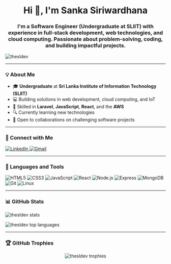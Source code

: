 <h1 align="center">Hi 👋, I'm Sanka Siriwardhana</h1>
<h3 align="center">
    I'm a Software Engineer (Undergraduate at SLIIT) with experience in full-stack development, web technologies, and cloud computing. Passionate about problem-solving, coding, and building impactful projects.
</h3>

<p align="left"> 
    <img src="https://komarev.com/ghpvc/?username=thesldev&label=Profile%20views&color=0e75b6&style=flat" alt="thesldev" /> 
</p>

---

### 💡 About Me
- 🎓 **Undergraduate** at **Sri Lanka Institute of Information Technology (SLIIT)**  
- 💻 Building solutions in web development, cloud computing, and IoT
- 🌟 Skilled in **Laravel**, **JavaScript**, **React**, and the **AWS**  
- 🔍 Currently learning new technologies  
- 🤝 Open to collaborations on challenging software projects  

---

### 🔗 Connect with Me  
<p align="left">
    <a href="https://linkedin.com/in/sankad" target="_blank">
        <img src="https://img.shields.io/badge/-LinkedIn-0077B5?style=for-the-badge&logo=linkedin&logoColor=white" alt="LinkedIn">
    </a>
    <a href="mailto:sankasiriwardhana.me@gmail.com" target="_blank">
        <img src="https://img.shields.io/badge/-Gmail-D14836?style=for-the-badge&logo=gmail&logoColor=white" alt="Gmail">
    </a>
</p>

---

### 🚀 Languages and Tools
<p align="left">
    <img src="https://img.shields.io/badge/HTML5-000000?style=for-the-badge&logo=html5&logoColor=orange" alt="HTML5" />
    <img src="https://img.shields.io/badge/CSS3-000000?style=for-the-badge&logo=css3&logoColor=blue" alt="CSS3" />
    <img src="https://img.shields.io/badge/JavaScript-000000?style=for-the-badge&logo=javascript&logoColor=yellow" alt="JavaScript" />
    <img src="https://img.shields.io/badge/React-000000?style=for-the-badge&logo=react&logoColor=61DAFB" alt="React" />
    <img src="https://img.shields.io/badge/Node.js-000000?style=for-the-badge&logo=node.js&logoColor=green" alt="Node.js" />
    <img src="https://img.shields.io/badge/Express-000000?style=for-the-badge&logo=express&logoColor=white" alt="Express" />
    <img src="https://img.shields.io/badge/MongoDB-000000?style=for-the-badge&logo=mongodb&logoColor=green" alt="MongoDB" />
    <img src="https://img.shields.io/badge/Git-000000?style=for-the-badge&logo=git&logoColor=orange" alt="Git" />
    <img src="https://img.shields.io/badge/Linux-000000?style=for-the-badge&logo=linux&logoColor=yellow" alt="Linux" />
</p>

---

### 📊 GitHub Stats
<p align="left">
    <img src="https://github-readme-stats.vercel.app/api?username=thesldev&show_icons=true&locale=en" alt="thesldev stats" />
</p>
<p align="left">
    <img src="https://github-readme-stats.vercel.app/api/top-langs?username=thesldev&show_icons=true&locale=en&layout=compact" alt="thesldev top languages" />
</p>

---

### 🏆 GitHub Trophies
<p align="center">
    <img src="https://github-profile-trophy.vercel.app/?username=thesldev&theme=radical&no-frame=true" alt="thesldev trophies" />
</p>
